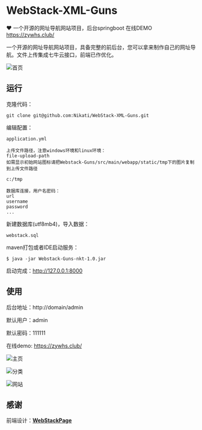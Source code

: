 # WebStack-XML-Guns
 ❤️ 一个开源的网址导航网站项目，后台springboot 在线DEMO https://zywhs.club/

一个开源的网址导航网站项目，具备完整的前后台，您可以拿来制作自己的网址导航。文件上传集成七牛云接口，前端已作优化。

![首页](G:/Java/eclipse-/JDK8/Webstack-Guns-nkt/screen/1.png)

## 运行

克隆代码：

```shell
git clone git@github.com:Nikati/WebStack-XML-Guns.git
```

编辑配置：

```
application.yml
```

```
上传文件路径，注意windows环境和linux环境：
file-upload-path
如需显示初始网站图标请把Webstack-Guns/src/main/webapp/static/tmp下的图片复制到上传文件路径
```

```
c:/tmp

数据库连接，用户名密码：
url
username
password
...
```

新建数据库(utf8mb4)，导入数据：

```shell
webstack.sql
```

maven打包或者IDE启动服务：

```shell
$ java -jar Webstack-Guns-nkt-1.0.jar
```

启动完成：http://127.0.0.1:8000



## 使用

后台地址：http://domain/admin

默认用户：admin

默认密码：111111

在线demo: https://zywhs.club/

![主页](G:/Java/eclipse-/JDK8/Webstack-Guns-nkt/screen/2.png)

![分类](G:/Java/eclipse-/JDK8/Webstack-Guns-nkt/screen/3.png)

![网站](G:/Java/eclipse-/JDK8/Webstack-Guns-nkt/screen/4.png)



## 感谢

前端设计：[**WebStackPage**](https://github.com/WebStackPage/WebStackPage.github.io)

